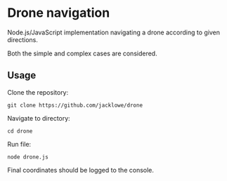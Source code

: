 # Drone navigation

Node.js/JavaScript implementation navigating a drone according to given directions.

Both the simple and complex cases are considered.

## Usage

Clone the repository:

`git clone https://github.com/jacklowe/drone`

Navigate to directory:

`cd drone`

Run file:

`node drone.js`

Final coordinates should be logged to the console.

